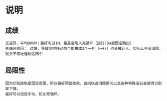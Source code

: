 # 说明

## 成绩
    无道具，平均800M；最好可过1M，最差会陷入死循环（运行70s后固定跳出）
    死循环原因： 过快，导致同时移动两个能拼成3个一列（一行）也会被计入，实际上不会消除，就会不停地连动这两个

## 局限性
    因为识别颜色是固定范围，所以最好调低效果，否则快速消除期间以及各种特殊宝石会使得识别率下降。
    最好可以加些手动，防止死循环。
